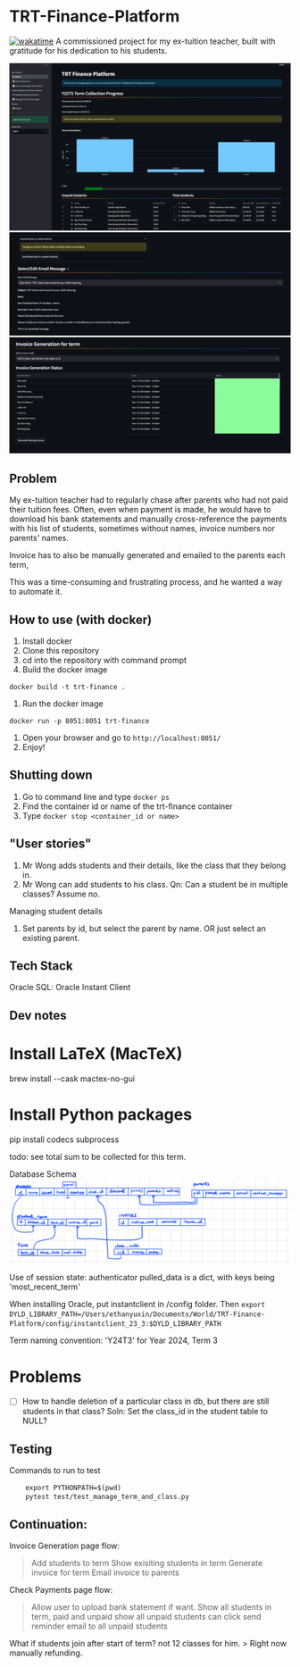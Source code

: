 # TRT-Finance-Platform
[![wakatime](https://wakatime.com/badge/user/018cc5a8-3c44-4f51-a6f0-5021ac41b5e1/project/f7854c92-64d6-42eb-9de2-b1109c3e0445.svg)](https://wakatime.com/badge/user/018cc5a8-3c44-4f51-a6f0-5021ac41b5e1/project/f7854c92-64d6-42eb-9de2-b1109c3e0445)
A commissioned project for my ex-tuition teacher, built with gratitude for his dedication to his students.

![HomePage](./public/images/f1.png)
![ManageStudents](./public/images/f2.png)
![ManageClasses](./public/images/f3.png)

## Problem
My ex-tuition teacher had to regularly chase after parents who had not paid their tuition fees. 
Often, even when payment is made, he would have to download his bank statements and manually cross-reference the payments with his list of students, sometimes without names, invoice numbers nor parents' names.

Invoice has to also be manually generated and emailed to the parents each term,

This was a time-consuming and frustrating process, and he wanted a way to automate it.


## How to use (with docker)
1. Install docker
1. Clone this repository
1. cd into the repository with command prompt
1. Build the docker image
```
docker build -t trt-finance .
```
1. Run the docker image
```
docker run -p 8051:8051 trt-finance
```
1. Open your browser and go to `http://localhost:8051/`
1. Enjoy!

## Shutting down
1. Go to command line and type `docker ps`
1. Find the container id or name of the trt-finance container
1. Type `docker stop <container_id or name>`


## "User stories"
1. Mr Wong adds students and their details, like the class that they belong in. 
1. Mr Wong can add students to his class. Qn: Can a student be in multiple classes? Assume no. 

Managing student details
1. Set parents by id, but select the parent by name. OR just select an existing parent.

## Tech Stack
Oracle SQL: Oracle Instant Client


## Dev notes

# Install LaTeX (MacTeX)
brew install --cask mactex-no-gui

# Install Python packages
pip install codecs subprocess

todo: see total sum to be collected for this term.



Database Schema
![DBSchema](./public/images/DbSchema.png)


Use of session state:
authenticator
pulled_data is a dict, with keys being 'most_recent_term'


When installing Oracle, put instantclient in /config folder. Then `export DYLD_LIBRARY_PATH=/Users/ethanyuxin/Documents/World/TRT-Finance-Platform/config/instantclient_23_3:$DYLD_LIBRARY_PATH`


Term naming convention: 'Y24T3' for Year 2024, Term 3

# Problems
- [ ] How to handle deletion of a particular class in db, but there are still students in that class? Soln: Set the class_id in the student table to NULL?


## Testing
Commands to run to test
```
    export PYTHONPATH=$(pwd)
    pytest test/test_manage_term_and_class.py
```


## Continuation:
Invoice Generation page flow:
> Add students to term
> Show exisiting students in term
> Generate invoice for term
> Email invoice to parents

Check Payments page flow:
> Allow user to upload bank statement if want. 
> Show all students in term, paid and unpaid
> show all unpaid students
> can click send reminder email to all unpaid students


What if students join after start of term? not 12 classes for him. > Right now manually refunding. 
